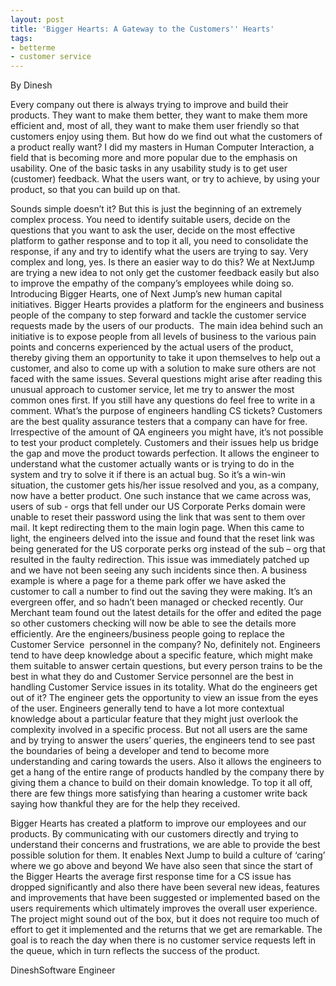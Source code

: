 ```yaml
---
layout: post
title: 'Bigger Hearts: A Gateway to the Customers'' Hearts'
tags:
- betterme
- customer service
---
```



By Dinesh


Every company out there is always trying to improve and build their products. They want to make them better, they want to make them more efficient and, most of all, they want to make them user friendly so that customers enjoy using them. But how do we find out what the customers of a product really want?
I did my masters in Human Computer Interaction, a field that is becoming more and more popular due to the emphasis on usability. One of the basic tasks in any usability study is to get user (customer) feedback. What the users want, or try to achieve, by using your product, so that you can build up on that. 

Sounds simple doesn’t it? But this is just the beginning of an extremely complex process. You need to identify suitable users, decide on the questions that you want to ask the user, decide on the most effective platform to gather response and to top it all, you need to consolidate the response, if any and try to identify what the users are trying to say.
Very complex and long, yes. Is there an easier way to do this? We at NextJump are trying a new idea to not only get the customer feedback easily but also to improve the empathy of the company’s employees while doing so.
Introducing Bigger Hearts, one of Next Jump’s new human capital initiatives. Bigger Hearts provides a platform for the engineers and business people of the company to step forward and tackle the customer service requests made by the users of our products.  The main idea behind such an initiative is to expose people from all levels of business to the various pain points and concerns experienced by the actual users of the product, thereby giving them an opportunity to take it upon themselves to help out a customer, and also to come up with a solution to make sure others are not faced with the same issues. Several questions might arise after reading this unusual approach to customer service, let me try to answer the most common ones first. If you still have any questions do feel free to write in a comment.
What’s the purpose of engineers handling CS tickets?
Customers are the best quality assurance testers that a company can have for free. Irrespective of the amount of QA engineers you might have, it’s not possible to test your product completely. Customers and their issues help us bridge the gap and move the product towards perfection. It allows the engineer to understand what the customer actually wants or is trying to do in the system and try to solve it if there is an actual bug. So it’s a win-win situation, the customer gets his/her issue resolved and you, as a company, now have a better product. One such instance that we came across was, users of sub - orgs that fell under our US Corporate Perks domain were unable to reset their password using the link that was sent to them over mail. It kept redirecting them to the main login page. When this came to light, the engineers delved into the issue and found that the reset link was being generated for the US corporate perks org instead of the sub – org that resulted in the faulty redirection. This issue was immediately patched up and we have not been seeing any such incidents since then.
A business example is where a page for a theme park offer we have asked the customer to call a number to find out the saving they were making. It’s an evergreen offer, and so hadn’t been managed or checked recently. Our Merchant team found out the latest details for the offer and edited the page so other customers checking will now be able to see the details more efficiently.
Are the engineers/business people going to replace the Customer Service  personnel in the company?
No, definitely not. Engineers tend to have deep knowledge about a specific feature, which might make them suitable to answer certain questions, but every person trains to be the best in what they do and Customer Service personnel are the best in handling Customer Service issues in its totality.
What do the engineers get out of it?
The engineer gets the opportunity to view an issue from the eyes of the user. Engineers generally tend to have a lot more contextual knowledge about a particular feature that they might just overlook the complexity involved in a specific process. But not all users are the same and by trying to answer the users’ queries, the engineers tend to see past the boundaries of being a developer and tend to become more understanding and caring towards the users. Also it allows the engineers to get a hang of the entire range of products handled by the company there by giving them a chance to build on their domain knowledge. To top it all off, there are few things more satisfying than hearing a customer write back saying how thankful they are for the help they received.

Bigger Hearts has created a platform to improve our employees and our products. By communicating with our customers directly and trying to understand their concerns and frustrations, we are able to provide the best possible solution for them. It enables Next Jump to build a culture of ‘caring’ where we go above and beyond We have also seen that since the start of the Bigger Hearts the average first response time for a CS issue has dropped significantly and also there have been several new ideas, features and improvements that have been suggested or implemented based on the users requirements which ultimately improves the overall user experience. The project might sound out of the box, but it does not require too much of effort to get it implemented and the returns that we get are remarkable. The goal is to reach the day when there is no customer service requests left in the queue, which in turn reflects the success of the product.


DineshSoftware Engineer





